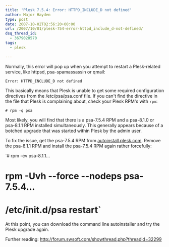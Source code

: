 ```yaml
---
title: 'Plesk 7.5.4: Error: HTTPD_INCLUDE_D not defined'
author: Major Hayden
type: post
date: 2007-10-02T02:56:20+00:00
url: /2007/10/01/plesk-754-error-httpd_include_d-not-defined/
dsq_thread_id:
  - 3679020570
tags:
  - plesk

---
```

Normally, this error will pop up when you attempt to restart a Plesk-related service, like httpsd, psa-spamassassin or qmail:

`Error: HTTPD_INCLUDE_D not defined`

This basically means that Plesk is unable to get some required configuration directives from the /etc/psa/psa.conf file. If you can't find the directive in the file that Plesk is complaining about, check your Plesk RPM's with `rpm`:

`# rpm -q psa`

Most likely, you will find that there is a psa-7.5.4 RPM and a psa-8.1.0 or psa-8.1.1 RPM installed simultaneously. This generally appears because of a botched upgrade that was started within Plesk by the admin user.

To fix the issue, get the psa-7.5.4 RPM from [autoinstall.plesk.com][1]. Remove the psa-8.1.1 RPM and install the psa-7.5.4 RPM again rather forcefully:

`# rpm -ev psa-8.1.1...<br />
# rpm -Uvh --force --nodeps psa-7.5.4...<br />
# /etc/init.d/psa restart`

At this point, you can download the command line autoinstaller and try the Plesk upgrade again.

Further reading: <http://forum.swsoft.com/showthread.php?threadid=32299>

 [1]: http://autoinstall.plesk.com/

